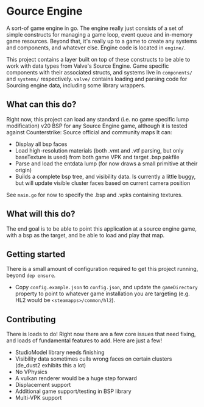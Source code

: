 # Gource Engine
A sort-of game engine in go. The engine really just consists of a set of simple constructs for managing a game loop, event queue and in-memory game
resources. Beyond that, it's really up to a game to create any systems and components, and whatever else. Engine code is
located in `engine/`.

This project contains a layer built on top of these constructs to be able to work with data types from Valve's Source
Engine. Game specific components with their associated structs, and systems live in `components/` and `systems/` 
respectively. `valve/` contains loading and parsing code for Sourcing engine data, including some library wrappers.


## What can this do?
Right now, this project can load any standard (i.e. no game specific lump modification) v20 BSP for any Source Engine 
game, although it is tested against Counterstrike: Source official and community maps It can:
* Display all bsp faces
* Load high-resolution materials (both .vmt and .vtf parsing, but only baseTexture is used) from both game VPK and 
target .bsp pakfile
* Parse and load the entdata lump (for now draws a small primitive at their origin)
* Builds a complete bsp tree, and visibility data. Is currently a little buggy, but will update visible cluster faces
based on current camera position

See `main.go` for now to specify the .bsp and .vpks containing textures.


## What will this do?
The end goal is to be able to point this application at a source engine game, with a bsp as the target, and be able to
load and play that map.


## Getting started
There is a small amount of configuration required to get this project running, beyond `dep ensure`.
* Copy `config.example.json` to `config.json`, and update the `gameDirectory` property to point to whatever game installation
you are targeting (e.g. HL2 would be `<steamapps>/common/hl2`).

## Contributing
There is loads to do! Right now there are a few core issues that need fixing, and loads of fundamental features to add. Here
are just a few!
* StudioModel library needs finishing
* Visibility data sometimes culls wrong faces on certain clusters (de_dust2 exhibits this a lot)
* No VPhysics
* A vulkan renderer would be a huge step forward
* Displacement support
* Additional game support/testing in BSP library
* Multi-VPK support